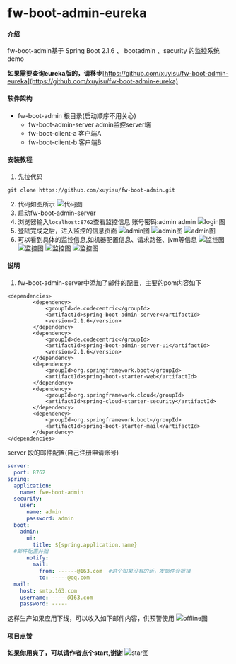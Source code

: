 # fw-boot-admin-eureka

#### 介绍
fw-boot-admin基于 Spring Boot 2.1.6  、 bootadmin 、security 的监控系统demo

**如果需要查询eureka版的，请移步**[https://github.com/xuyisu/fw-boot-admin-eureka](https://github.com/xuyisu/fw-boot-admin-eureka)

#### 软件架构
- fw-boot-admin 根目录(启动顺序不用关心)
    - fw-boot-admin-server admin监控server端
    - fw-boot-client-a 客户端A
    - fw-boot-client-b 客户端B
#### 安装教程
1. 先拉代码
```
git clone https://github.com/xuyisu/fw-boot-admin.git
```
2. 代码如图所示
![代码图](images/code.png)
3. 启动fw-boot-admin-server
4. 浏览器输入`localhost:8762`查看监控信息 账号密码:admin admin
![login图](images/login.png)
5. 登陆完成之后，进入监控的信息页面
![admin图](images/page2.png)
![admin图](images/board3.png)
![admin图](images/journal4.png)
6. 可以看到具体的监控信息,如机器配置信息、请求路径、jvm等信息
![监控图](images/detail5.png)
![监控图](images/detail6.png)
![监控图](images/detail7.png)
![监控图](images/detail8.png)
#### 说明
1. fw-boot-admin-server中添加了邮件的配置，主要的pom内容如下
``` pom
<dependencies>
        <dependency>
            <groupId>de.codecentric</groupId>
            <artifactId>spring-boot-admin-server</artifactId>
            <version>2.1.6</version>
        </dependency>
        <dependency>
            <groupId>de.codecentric</groupId>
            <artifactId>spring-boot-admin-server-ui</artifactId>
            <version>2.1.6</version>
        </dependency>
        <dependency>
            <groupId>org.springframework.boot</groupId>
            <artifactId>spring-boot-starter-web</artifactId>
        </dependency>
        <dependency>
            <groupId>org.springframework.cloud</groupId>
            <artifactId>spring-cloud-starter-security</artifactId>
        </dependency>
        <dependency>
            <groupId>org.springframework.boot</groupId>
            <artifactId>spring-boot-starter-mail</artifactId>
        </dependency>
</dependencies>
```
server 段的邮件配置(自己注册申请账号)
``` yml
server:
  port: 8762
spring:
  application:
    name: fwe-boot-admin
  security:
    user:
      name: admin
      password: admin
  boot:
    admin:
      ui:
        title: ${spring.application.name}
  #邮件配置开始
      notify:
        mail:
          from: ------@163.com  #这个如果没有的话，发邮件会报错
          to: -----@qq.com
  mail:
    host: smtp.163.com
    username: -----@163.com
    password: -----
```
这样生产如果应用下线，可以收入如下邮件内容，供预警使用
![offline图](images/email.png)

#### 项目点赞
**如果你用爽了，可以请作者点个start,谢谢**
![star图](images/star.png)



